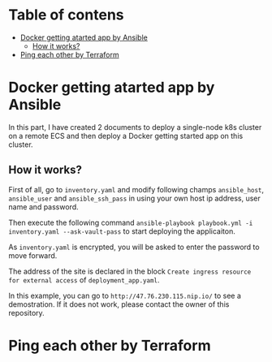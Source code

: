 # Table of contens
- [Docker getting atarted app by Ansible](#Docker-getting-atarted-app-by-Ansible)
    - [How it works?](#how-it-works)
- [Ping each other by Terraform](#Ping-each-other-by-Terraform)

# Docker getting atarted app by Ansible
In this part, I have created 2 documents to deploy a single-node k8s cluster on a remote ECS and then deploy a Docker getting started app on this cluster. 
## How it works?
First of all, go to `inventory.yaml` and modify following champs `ansible_host`, `ansible_user` and `ansible_ssh_pass` in using your own host ip address, user name and password.  
  
Then execute the following command ```ansible-playbook playbook.yml -i inventory.yaml --ask-vault-pass``` to start deploying the applicaiton.  
  
As `inventory.yaml` is encrypted, you will be asked to enter the password to move forward.  
  
The address of the site is declared in the block `Create ingress resource for external access` of `deployment_app.yaml`.  
  
In this example, you can go to `http://47.76.230.115.nip.io/` to see a demostration. If it does not work, please contact the owner of this repository. 
# Ping each other by Terraform

